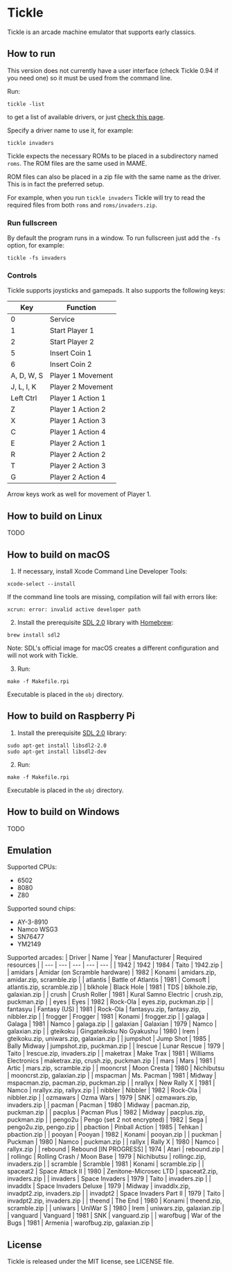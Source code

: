 # Tickle

Tickle is an arcade machine emulator that supports early classics.

## How to run

This version does not currently have a user interface (check Tickle 0.94 if you need one) so it must be used from the command line.

Run:

    tickle -list

to get a list of available drivers, or just [check this page](https://ascottix.github.io/tickle/index.html).

Specify a driver name to use it, for example:

    tickle invaders

Tickle expects the necessary ROMs to be placed in a subdirectory named `roms`. The ROM files are the same used in MAME.

ROM files can also be placed in a zip file with the same name as the driver. This is in fact the preferred setup.

For example, when you run `tickle invaders` Tickle will try to read the required files from both `roms` and `roms/invaders.zip`.

### Run fullscreen

By default the program runs in a window. To run fullscreen just add the `-fs` option, for example:

    tickle -fs invaders

### Controls

Tickle supports joysticks and gamepads. It also supports the following keys:

| Key | Function |
| --- | --- |
| 0 | Service |
| 1 | Start Player 1 |
| 2 | Start Player 2 |
| 5 | Insert Coin 1 |
| 6 | Insert Coin 2 |
| A, D, W, S | Player 1 Movement |
| J, L, I, K | Player 2 Movement |
| Left Ctrl | Player 1 Action 1 |
| Z | Player 1 Action 2 |
| X | Player 1 Action 3 |
| C | Player 1 Action 4 |
| E | Player 2 Action 1 |
| R | Player 2 Action 2 |
| T | Player 2 Action 3 |
| G | Player 2 Action 4 |

Arrow keys work as well for movement of Player 1.

## How to build on Linux

TODO

## How to build on macOS

1. If necessary, install Xcode Command Line Developer Tools:
```
xcode-select --install
```
If the command line tools are missing, compilation will fail with errors like:
```
xcrun: error: invalid active developer path
```

2. Install the prerequisite [SDL 2.0](https://www.libsdl.org) library with [Homebrew](https://brew.sh/):
```
brew install sdl2
```

Note: SDL's official image for macOS creates a different configuration and will not work with Tickle.

3. Run:
```
make -f Makefile.rpi
```
Executable is placed in the `obj` directory.

## How to build on Raspberry Pi

1. Install the prerequisite [SDL 2.0](https://www.libsdl.org) library:
```
sudo apt-get install libsdl2-2.0
sudo apt-get install libsdl2-dev
```
2. Run:
```
make -f Makefile.rpi
```
Executable is placed in the `obj` directory.

## How to build on Windows

TODO

## Emulation

Supported CPUs:
* 6502
* 8080
* Z80

Supported sound chips:
* AY-3-8910
* Namco WSG3
* SN76477
* YM2149

Supported arcades:
| Driver | Name | Year | Manufacturer | Required resources |
| --- | --- | --- | --- | --- |
| 1942 | 1942 | 1984 | Taito | 1942.zip |
| amidars | Amidar (on Scramble hardware) | 1982 | Konami | amidars.zip, amidar.zip, scramble.zip |
| atlantis | Battle of Atlantis | 1981 | Comsoft | atlantis.zip, scramble.zip |
| blkhole | Black Hole | 1981 | TDS | blkhole.zip, galaxian.zip |
| crush | Crush Roller | 1981 | Kural Samno Electric | crush.zip, puckman.zip |
| eyes | Eyes | 1982 | Rock-Ola | eyes.zip, puckman.zip |
| fantasyu | Fantasy (US) | 1981 | Rock-Ola | fantasyu.zip, fantasy.zip, nibbler.zip |
| frogger | Frogger | 1981 | Konami | frogger.zip |
| galaga | Galaga | 1981 | Namco | galaga.zip |
| galaxian | Galaxian | 1979 | Namco | galaxian.zip |
| gteikoku | Gingateikoku No Gyakushu | 1980 | Irem | gteikoku.zip, uniwars.zip, galaxian.zip |
| jumpshot | Jump Shot | 1985 | Bally Midway | jumpshot.zip, puckman.zip |
| lrescue | Lunar Rescue | 1979 | Taito | lrescue.zip, invaders.zip |
| maketrax | Make Trax | 1981 | Williams Electronics | maketrax.zip, crush.zip, puckman.zip |
| mars | Mars | 1981 | Artic | mars.zip, scramble.zip |
| mooncrst | Moon Cresta | 1980 | Nichibutsu | mooncrst.zip, galaxian.zip |
| mspacman | Ms. Pacman | 1981 | Midway | mspacman.zip, pacman.zip, puckman.zip |
| nrallyx | New Rally X | 1981 | Namco | nrallyx.zip, rallyx.zip |
| nibbler | Nibbler | 1982 | Rock-Ola | nibbler.zip |
| ozmawars | Ozma Wars | 1979 | SNK | ozmawars.zip, invaders.zip |
| pacman | Pacman | 1980 | Midway | pacman.zip, puckman.zip |
| pacplus | Pacman Plus | 1982 | Midway | pacplus.zip, puckman.zip |
| pengo2u | Pengo (set 2 not encrypted) | 1982 | Sega | pengo2u.zip, pengo.zip |
| pbaction | Pinball Action | 1985 | Tehkan | pbaction.zip |
| pooyan | Pooyan | 1982 | Konami | pooyan.zip |
| puckman | Puckman | 1980 | Namco | puckman.zip |
| rallyx | Rally X | 1980 | Namco | rallyx.zip |
| rebound | Rebound [IN PROGRESS] | 1974 | Atari | rebound.zip |
| rollingc | Rolling Crash / Moon Base | 1979 | Nichibutsu | rollingc.zip, invaders.zip |
| scramble | Scramble | 1981 | Konami | scramble.zip |
| spaceat2 | Space Attack II | 1980 | Zenitone-Microsec LTD | spaceat2.zip, invaders.zip |
| invaders | Space Invaders | 1979 | Taito | invaders.zip |
| invaddlx | Space Invaders Deluxe | 1979 | Midway | invaddlx.zip, invadpt2.zip, invaders.zip |
| invadpt2 | Space Invaders Part II | 1979 | Taito | invadpt2.zip, invaders.zip |
| theend | The End | 1980 | Konami | theend.zip, scramble.zip |
| uniwars | UniWar S | 1980 | Irem | uniwars.zip, galaxian.zip |
| vanguard | Vanguard | 1981 | SNK | vanguard.zip |
| warofbug | War of the Bugs | 1981 | Armenia | warofbug.zip, galaxian.zip |

## License

Tickle is released under the MIT license, see LICENSE file.

